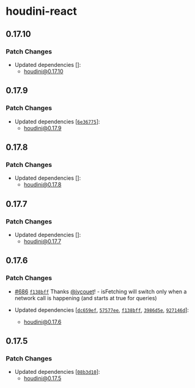 # houdini-react

## 0.17.10

### Patch Changes

-   Updated dependencies []:
    -   houdini@0.17.10

## 0.17.9

### Patch Changes

-   Updated dependencies [[`6e36775`](https://github.com/HoudiniGraphql/houdini/commit/6e367755d902eca3242519b4c609c0d5bc76f4ff)]:
    -   houdini@0.17.9

## 0.17.8

### Patch Changes

-   Updated dependencies []:
    -   houdini@0.17.8

## 0.17.7

### Patch Changes

-   Updated dependencies []:
    -   houdini@0.17.7

## 0.17.6

### Patch Changes

-   [#686](https://github.com/HoudiniGraphql/houdini/pull/686) [`f138bff`](https://github.com/HoudiniGraphql/houdini/commit/f138bff8854181da63b545f54462b198794e2bbc) Thanks [@jycouet](https://github.com/jycouet)! - isFetching will switch only when a network call is happening (and starts at true for queries)

-   Updated dependencies [[`dc659ef`](https://github.com/HoudiniGraphql/houdini/commit/dc659efe1bc04a6ff98166b4803a50b8761771bb), [`57577ee`](https://github.com/HoudiniGraphql/houdini/commit/57577ee9144d17a5b357bf47abaecdf96a6176f8), [`f138bff`](https://github.com/HoudiniGraphql/houdini/commit/f138bff8854181da63b545f54462b198794e2bbc), [`3986d5e`](https://github.com/HoudiniGraphql/houdini/commit/3986d5e5491565a19fabc440972ef4d95d548e92), [`927146d`](https://github.com/HoudiniGraphql/houdini/commit/927146dd02c239a9e29e5de92271d4c4de16d7e2)]:
    -   houdini@0.17.6

## 0.17.5

### Patch Changes

-   Updated dependencies [[`08b3d10`](https://github.com/HoudiniGraphql/houdini/commit/08b3d10c5305c43d457b11f288509e90459c2d0c)]:
    -   houdini@0.17.5
